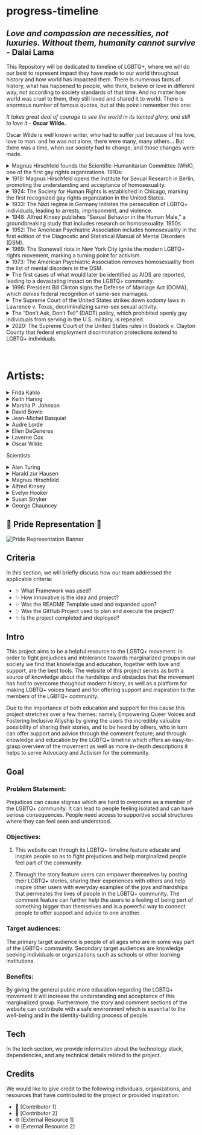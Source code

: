 # progress-timeline

## *Love and compassion are necessities, not luxuries. Without them, humanity cannot survive* - __Dalai Lama__


This Repository will be dedicated to timeline of LGBTQ+, where we will do our best to represent impact they have made to our world throughout history and how world has impacted them. There is numerous facts of history, what has happened to people, who think, believe or love in different way, not according to society standards of that time. And no matter how world was cruel to them, they still loved and shared it to world. There is enormous number of famous quotes, but at this point i remember this one:

*It takes great deal of courage to see the world in its tainted glory, and still to love it* - __Oscar Wilde.__

Oscar Wilde is well known writer, who had to suffer just because of his love, love to man. and he was not alone, there were many, many others... But there was a time, when our society had to change, and those changes were made. 


<details>  <summary> Magnus Hirschfeld founds the Scientific-Humanitarian Committee (WhK), one of the first gay rights organizations. 1910s:</summary>
<p padding="5px">
<img src="assets/images/WhK_1899.jpeg" alt="Frontispice of the homosexual yearbook Jahrbuch für sexuelle Zwischenstufen published between 1899 and 1923 by Magnus Hirschfeld. Year 1899." width="30%" align="right" overflow="hidden">
The committee was established in Germany on May 15, 1897, shortly after Magnus Hirschfield secured the release of Oscar Wilde, who had been imprisoned for homosexuality. Hirschfield noticed the alarming number of his homosexual patients contemplating suicide due to societal condemnation of their natural desires. In an effort to challenge the prevailing belief that homosexuality was unnatural and criminal, they collected over 5,000 signatures, including those of prominent figures such as Leo Tolstoy and Albert Einstein, advocating for the repeal of Paragraph 175, the law that criminalized same-sex relationships. <br>
<a  href="https://commons.wikimedia.org/wiki/File:Jahrbuch_für_sexuelle_Zwischenstufen_-_1899.jpeg">Link to source and Copyright rules</a>
</p></details>

<details><summary> 1919: Magnus Hirschfeld opens the Institute for Sexual Research in Berlin, promoting the understanding and acceptance of homosexuality. </summary>
<p padding="5px">
<img src="assets/images/Memorial_to_Institute_of_Sexual_Research.jpeg" alt="Memorial to Dr. Magnus Hirschfeld and his Institute for Sex Research, Berlin Tiergarten, 12 August 2005" align="left" width="40%">
On July 6th, Magnus Hirschfield inaugurated the groundbreaking "Institute of Sexual Science" in Berlin's Tiergarten district, making it the world's first institution of its kind. With a diverse team of over 40 professionals specializing in research, sexual counseling, venereal disease treatment, and public sexual education, the institute also featured a museum showcasing sexual artifacts, examination rooms, and a lecture hall. Providing free advice to the public, the institute conducted over 18,000 consultations in its inaugural year, benefiting more than 3,500 individuals. Those with limited financial resources received complimentary medical treatment at the institute.<br>
<a href="https://commons.wikimedia.org/wiki/File:Berlin_hirschfeld_gedenktafel.jpg">Source and Copyright rules</a>
</p></details>

<details>  <summary> 1924: The Society for Human Rights is established in Chicago, marking the first recognized gay rights organization in the United States. </summary>
<p padding="5px">
<img src="assets/images/Former_Location_of_the_Society_for_Human_Rights_1701_N._Crilly_Court_Chicago_2015.jpeg" alt="Former Location of the Society of Human Rights in Chicago" algn="right" width="30%">
Inspired by Magnus Hirschfield, Henry Gerber, originally from Bavaria and later a resident of the United States, submitted an application to establish the Society for Human Rights on December 10, 1924, in Chicago. Although he published only a few issues before the local police presented a charter that led to the society's closure in 1925, the charges were eventually dropped. Unfortunately, Gerber was financially ruined due to the legal fees. Despite these setbacks, he persevered and continued to write about homosexuality for various publications. <br>
<a href="https://commons.wikimedia.org/wiki/File:Former_Location_of_the_Society_for_Human_Rights,_1701_N._Crilly_Court,_Chicago_2015.jpg">Source and Copyright Rules</a>
</p></details>

<details><summary> 1933: The Nazi regime in Germany initiates the persecution of LGBTQ+ individuals, leading to arrests, imprisonment, and violence.</summary>
<p padding="5px">
<img src="assets/images/Nazi_plunder_Istitute.jpg" alt="German students and Nazi SA plunder the library of Dr. Magnus Hirschfeld, Director of the Institute for Sexual Research in Berlin" width="30%" align="right">
During the Nazi regime, a student group aligned with the regime marched to the Institute for Sexual Science, looting its library and archives, followed by the burning of books and files. Within months, the institute was compelled to close. Henry Gerber, affected by these events, left Germany and relocated to France. The Nazi regime continued its relentless campaign against male homosexuality from 1933 to 1945, resulting in over 100,000 arrests and approximately 50% of them being convicted, often leading to imprisonment in concentration camps. In June 1935, the Nazis intensified their efforts by amending Paragraph 175, effectively banning sexual relationships between men. The campaign further escalated in 1936 under the leadership of SS leader Heinrich Himmler. <br>
<a href="https://picryl.com/media/institut-fur-sexualwissenschaft-bibliothek-1933-4207a6"> Link to source and Copyright rules</a>
</p></details>

<details>  <summary> 1948: Alfred Kinsey publishes “Sexual Behavior in the Human Male,” a groundbreaking study that includes research on homosexuality. 1950s </summary>
<p padding="5px">
<img src="assets/images/Sexual_Behavior_in_the_Human_Male.jpeg" alt="Front page of book: Sexua Behaviour in the Human Male" align="right" width="20%">
Alfred Kinsey, a renowned sexologist, gained recognition for his groundbreaking work on human sexuality. He proposed that everyone falls on a bisexual scale ranging from 0 (heterosexual) to 6 (homosexual). Kinsey published two influential books known as "The Kinsey Reports":

In 1948, "Sexual Behavior in the Human Male" was released, based on 5,300 interviews.
In 1953, "Sexual Behavior in the Human Female" followed, based on 6,000 interviews.

Through his research, Kinsey discovered that approximately 11.6% of males aged 20-35 fell at rating 3 on his scale, indicating some level of bisexuality. The corresponding figure for females was approximately 7%. These findings challenged prevailing societal notions of sexual orientation. <br>
<a href="https://openlibrary.org/books/OL6029395M/Sexual_behavior_in_the_human_male#editions-list">Book: Sexual Behavior in the Human Male</a>
</p></details>

<details> <summary>1952: The American Psychiatric Association includes homosexuality in the first edition of the Diagnostic and Statistical Manual of Mental Disorders (DSM).</summary>
<p padding="5px">
This manual had the objective of establishing consistent criteria and terminology for psychiatric disorders, resulting in the classification of homosexuality as a "sociopathic personality disturbance." It encompassed various forms of sexual deviation, such as "homosexuality, transvestism, fetishism, and others." The inclusion of these behaviors in the Diagnostic and Statistical Manual of Mental Disorders (DSM) aimed to acknowledge them as disorders rather than moral transgressions. This laid the groundwork for future investigations on homosexuality by clinicians, shaping the understanding and study of this topic in the field of psychology. 
</p></details>

<details><summary>1969: The Stonewall riots in New York City ignite the modern LGBTQ+ rights movement, marking a turning point for activism.</summary>
<p padding="5px">
<img src="assets/images/The_Plaque_at_Stonewall_Inn.jpeg" alt="The Plaque at the Stonewall In" align="right" width="50%">
The Stonewall Inn was a well-known gay bar where individuals could gather to socialize, dance, and enjoy the jukebox. The establishment had Mafia "protection" through regular payoffs, as the Mafia had invested in the bar. The police raided the bar, suspecting involvement in bootlegging liquor. Patrons were required to present identification, and those who were not arrested were escorted out. A crowd began to gather outside, and as more people arrived, they were met with thrown beer bottles. Gradually, the situation escalated into a riot, with some arrested individuals being freed by the enraged crowd. The following night, although smaller confrontations between the LGBTQ+ community and the police occurred, the riot had subsided. Those who were present became members of the Gay Liberation Front, continuing to fight for the rights and equality of the queer community.<br>
<a href="https://commons.wikimedia.org/wiki/File:The_Plaque_at_Stonewall_Inn.jpg">Link to Source and Copyright rules</a>
</p></details>

<details><summary>1973: The American Psychiatric Association removes homosexuality from the list of mental disorders in the DSM.</summary>
<p padding="5px">
<img src="assets/images/John_E_Fryer_MD_Historical_Marker_13th_and_Locust_Sts_Philadelphia_PA_(DSC_4438).jpeg" alt="John E. Fryer Historical Marker" align="left" width="30%">
In 1973, the American Psychiatric Association (APA) voted on the removal of homosexuality from the list of mental disorders. Out of the votes cast, 5,854 were in favor of removal, while 3,810 were in favor of retaining the classification. This decision led to homosexuality being shifted from the Diagnostic and Statistical Manual (DSM), and instead labeled as "sexual orientation disturbance" until its complete removal in 1987. However, it is worth noting that the new definition proposed by Spitzer was criticized for its homophobic bias. Years later, Spitzer publicly resigned from the APA nomenclature committee due to the recognition of his own homophobic views.
</p></details>

<details><summary>The first cases of what would later be identified as AIDS are reported, leading to a devastating impact on the LGBTQ+ community.</summary>
<p padding="5px">
<img src="assets/images/LGBT_Aids_ribbon.jpeg" alt="AIDS Ribbon with LGBTQ+ flag" align="left" width="40%">
On June 5, 1981, the Centers for Disease Control and Prevention (CDC) published a report highlighting five cases of Pneumocystis Pneumonia among gay men, although the disease was already known within the LGBT+ community. Lawrence Mass, a journalist, was the first to write about the emerging epidemic in an article titled "Disease Rumors Largely Unfounded" published in the gay newspaper The New York Native. By the end of 1981, there were already 270 reported cases of severe immune deficiency, with 121 deaths among gay men. At this point, the disease was still not fully understood and lacked an official name. Finally, on September 24, the CDC named it AIDS (Acquired Immune Deficiency Syndrome). By 1985, at least one HIV infection had been reported in every region of the world.
</p></details>

<details><summary>1996: President Bill Clinton signs the Defense of Marriage Act (DOMA), which denies federal recognition of same-sex marriages.</summary>
<p padding="5px">
<img src="assets/images/Bill_Clinton_signing.jpeg" alt="Bill Clinton Signing" align="right" width="40%">
Bill Clinton signed the Defense of Marriage Act (DOMA), which defined marriage as exclusively between one man and one woman, granting states the power to reject recognition of same-sex marriages. Consequently, this resulted in the denial of federal protections, privileges, access to employment benefits for partners, inheritance rights, immigration and residency rights, and complications with joint tax returns. In summary, a single stroke of a pen by one individual eliminated the rights of millions of people, effectively erasing their ability to enjoy equal treatment and opportunities in various aspects of life.<br>
<a href="https://commons.wikimedia.org/wiki/File:President_William_J._Clinton_Signing_Line_Item_Veto_Letters_-_NARA_-_77861673.jpg">Source and Copyright Rules</a>
</p></details>

<details><summary>The Supreme Court of the United States strikes down sodomy laws in Lawrence v. Texas, decriminalizing same-sex sexual activity.</summary>
<p padding="5px">
<img src="assets/images/Lawrance_v._Texas.jpeg" alt="Poster Supporting Lawrance" width="40%" align="left">
A significant turning point came in 2003 with the landmark case Lawrence v. Texas, which resulted in the decriminalization of homosexuality throughout the United States, although by then only 36 states had repealed their anti-sodomy laws. However, Louisiana continued to classify same-sex relations as a crime under its legal definition. It was not until June 26, 2005, with the case Obergefell v. Hodges, that marriage equality became the law of the land in all 50 states. American Samoa took an additional two years to follow suit. This marked the beginning of a transformative journey towards greater LGBTQ+ rights and recognition.<br>
<a href="https://commons.wikimedia.org/wiki/File:First_Roe,_then_Obergefell,_then_Lawrence%3F.jpg">Link to source and Copyright Rules </a>
</p></details>

<details><summary>The “Don’t Ask, Don’t Tell” (DADT) policy, which prohibited openly gay individuals from serving in the U.S. military, is repealed.</summary>
<p padding="5px">
<img src="assets/images/DADT_repeal.jpeg" alt="DADT repeal protest" align="right" width="30%">
The "Don't Ask, Don't Tell" (DADT) policy, which suppressed the rights of gay, lesbian, and bisexual individuals, was finally terminated on September 20, 2011. Under DADT, they were compelled to conceal their sexual orientation, as any acknowledgment of their identity or engagement in "homosexual conduct" could result in discharge from the military. The abolishment of this policy marked a significant milestone, providing protection against discrimination for gay servicemen and servicewomen. This change allowed them to serve openly without fear of reprisal based on their sexual orientation, fostering a more inclusive and equitable environment within the military.<br>
<a href="https://commons.wikimedia.org/wiki/File:Protest_Against_DADT_%285105546286%29.jpg"> Link to source and Copyright rules</a>
</p></details>

<details><summary>2020: The Supreme Court of the United States rules in Bostock v. Clayton County that federal employment discrimination protections extend to LGBTQ+ individuals.</summary>
<p padding="5px">
<img src="assets/images/Bostock_v._Clayton.jpeg" alt="Gerald Bostock at the U.S. Supreme Court on October 8, 2019" align="left" width="40%">
The Civil Rights Act in the United States was designed to safeguard employees against discrimination, but its application varied across states, with only 21 providing comprehensive protection. However, when Gerald Bostock expressed interest in a gay softball league, he was terminated from his job in Clayton County, Georgia. The subsequent court ruling established that it is unlawful for employers to discriminate against individuals based on their transgender status or sexual orientation, as protected by Title VII and the Civil Rights Act of 1964. This landmark victory represents a significant milestone for the LGBTQ+ community, affirming that people should not be judged based on their identity or whom they love. <br>
<a href="https://commons.wikimedia.org/wiki/File:Gerald_Bostock_Supreme_Court_October_8_2019.jp">Source and Copyright rules </a>
</p></details>
<br><br>
<h1>Artists:</h1>


<details><summary>Frida Kahlo</summary>
<p>
<img src="assets/images/frida-kahlo-7464591_960_720.jpeg" alt="Picture from Frida Kahlo" align="right" width="30%">
Frida Kahlo, the Mexican painter, left an indelible mark on the art world and LGBTQ+ representation. Known for her vibrant self-portraits, Kahlo explored themes of identity, gender, and sexuality. Her art often depicted her own experiences and challenges, including her bisexuality and her relationships with both men and women. Kahlo's work challenged societal norms and celebrated individuality and self-expression. She became an icon for embracing one's true self and for the powerful representation of queer identities in art. Frida Kahlo's unique artistic style and her unapologetic exploration of her own truth continue to inspire and resonate with audiences around the world.
</p></details>

<details><summary>Keith Haring</summary>
<p>
<img src="assets/images/Keith_Haring_1986.jpeg" alt="Keith Haring 1986" align="left" width="30%">
Keith Haring, the American artist and activist, was a trailblazer in the art world and a champion for LGBTQ+ rights. Through his iconic, vibrant, and accessible artwork, Haring addressed themes of love, unity, and social justice. As an openly gay artist during the height of the AIDS crisis, Haring used his platform to raise awareness about the disease and advocate for safe sex practices. His bold, graffiti-inspired imagery became synonymous with the 1980s New York City art scene and has since become globally recognized. Keith Haring's legacy as an artist and activist continues to inspire generations, leaving an enduring impact on both the art world and LGBTQ+ advocacy.
<a href="https://commons.wikimedia.org/wiki/File:Keith_Haring_1986.jpg">Source and Copyright rules</a>
</p></details>

<details><summary>Marsha P. Johnson</summary>
<p>
<img src="assets/images/Marsha_P._Johnson_in_the_1973_NYC_Gay_Pride_Parade.jpeg" alt="Marsha P Johnson in the 1973 NYC Gay Pride Parade painting" align="right" width="30%">
Marsha P. Johnson was an influential transgender rights activist and key figure in the LGBTQ+ liberation movement. As a prominent participant in the 1969 Stonewall uprising, Johnson's activism played a pivotal role in igniting the fight for LGBTQ+ rights. She co-founded Street Transvestite Action Revolutionaries (STAR), a group that provided support and advocacy for homeless transgender youth. Johnson's tireless efforts and advocacy made her a beacon of hope and resilience for marginalized communities. Her visibility, courage, and unwavering dedication to justice and equality continue to inspire and empower LGBTQ+ individuals today. Marsha P. Johnson's legacy as an icon and trailblazer will forever be celebrated.
</p></details>

<details><summary>David Bowie</summary>
<p>
<img src="assets/images/David_Bowie_(1987).jpeg" alt="David Bowie 1987" align="left" width="30%">
David Bowie, the legendary British musician and actor, left an indelible mark on both the music industry and LGBTQ+ representation. Known for his chameleon-like personas and boundary-pushing artistry, Bowie challenged conventional norms of gender and sexuality. His iconic androgynous style and exploration of fluid identities through his music and stage presence opened doors for queer expression and acceptance. Bowie's alter ego Ziggy Stardust became an emblem for the LGBTQ+ community, embracing nonconformity and encouraging self-expression. Through his art, Bowie transcended boundaries, inspiring generations to embrace their true selves and celebrating the beauty of individuality. His influence on music and LGBTQ+ culture is immeasurable.
<a href="https://commons.wikimedia.org/wiki/File:David_Bowie_(1987).jpg">Source and Copyright Rules</a>
</p></details>

<details><summary>Jean-Michel Basquiat</summary>
<p>
<img src="assets/images/Jean-Michel_Basquiat_by_Miguel_Rodez_2016.jpeg" alt="Jean Michael Basquiat painting by Miguel Rodes 2016" align="right" width="30%">
Jean-Michel Basquiat, the influential American artist, made an indelible mark on the art world and LGBTQ+ representation. Known for his raw and expressive style, Basquiat explored themes of identity, race, and sexuality. As an openly gay artist of Haitian and Puerto Rican descent, Basquiat challenged the status quo and broke barriers in the predominantly white art scene of the 1980s. His bold and vibrant artwork captured the attention of the art world, elevating street art to the realm of high art. Basquiat's legacy as a queer artist and his unique ability to convey powerful social messages through his art continue to inspire and captivate audiences worldwide.<br>
<a href="https://commons.wikimedia.org/wiki/File:Jean-Michel_Basquiat_by_Miguel_Rodez_2016.jpg">Source and Copyright Rules</a>
</p></details>


<details><summary>Audre Lorde</summary>
<p>
<img src="assets/images/Audre_Lorde_und_May_Ayim.jpeg" alt="Adre Lorde and May Ayim" align="left" width="30%">
Audre Lorde, the African American writer, poet, and activist, made a profound impact on literature, feminism, and LGBTQ+ representation. Lorde's powerful and unapologetic writings delved into intersectional feminism, racism, and lesbian identity. Through her poetry and essays, she shed light on the experiences of marginalized communities, emphasizing the importance of embracing and celebrating one's unique identity. Lorde's work challenged societal norms and advocated for social justice and equality. As an openly lesbian woman of color, she became a prominent voice for the LGBTQ+ community, inspiring generations with her eloquence, courage, and unwavering commitment to creating a more inclusive and equitable world.<br>
<a href="https://commons.wikimedia.org/wiki/File:Audre_Lorde_und_May_Ayim.jpg">Source and Copyright Rules</a>
</p></details>

<details><summary>Ellen DeGeneres</summary>
<p>
<img src="assets/images/Ellen_DeGeneres-2009.jpeg" alt="Ellen DeGeneres 2009" align="right" width="30%">
Ellen DeGeneres, the beloved American comedian, actress, and TV host, has been a trailblazer for LGBTQ+ representation in the entertainment industry. After coming out as a lesbian in 1997, she faced significant backlash, but her authenticity and resilience paved the way for greater visibility and acceptance. Her groundbreaking sitcom "Ellen" became the first prime-time show to feature an openly gay lead character. Since then, DeGeneres has become a powerful advocate for LGBTQ+ rights and a symbol of love, inclusivity, and kindness. Her immense popularity and influential platform have helped shape public perceptions and promote understanding, making her an icon for the LGBTQ+ community.<br>
<a href="https://commons.wikimedia.org/wiki/File:Ellen_DeGeneres-2009-enh5.jpg">Source and Copyright Rules</a>
</p></details>


<details><summary>Laverne Cox </summary>
<p>
<img src="assets/images/Laverne_Cox_at_SF_Trans_March_20150626.jpeg" alt="Lavarne Cox at Trans March 2015" align="left" width="30%">
Laverne Cox, the talented American actress and transgender rights advocate, has had a profound impact on the entertainment industry and LGBTQ+ visibility. Cox rose to prominence for her groundbreaking portrayal of Sophia Burset in the hit series "Orange Is the New Black." As a prominent transgender actress, she has used her platform to advocate for trans rights, raise awareness about the challenges faced by the trans community, and promote greater inclusivity in media. Cox's activism, eloquence, and grace have made her a powerful voice for trans representation and an inspiration for countless individuals, leaving a lasting legacy in the fight for LGBTQ+ equality.
<a href="https://commons.wikimedia.org/wiki/File:Laverne_Cox_at_SF_Trans_March_20150626-5862.jpg">Source and Copyright Rules</a>
</p></details>


<details><summary>Oscar Wilde</summary>
<p>
<img src="assets/images/oscar-wilde-1165545_1280.jpg" alt="Portrait of Oscar Wilde" alig="right" width="30%">
Oscar Wilde, the renowned Irish playwright, poet, and novelist, remains an iconic figure in literature and LGBTQ+ history. Known for his wit, flamboyance, and sharp social commentary, Wilde challenged Victorian conventions and embraced his queer identity with unapologetic flair. His plays, such as "The Importance of Being Earnest" and "The Picture of Dorian Gray," explored themes of identity, love, and societal hypocrisy. Wilde's tragic personal life and his subsequent imprisonment for "gross indecency" only solidified his status as a martyr for LGBTQ+ rights. His legacy as a literary genius and an advocate for individualism and self-expression continues to inspire and resonate today.<br>
<a href="https://pixabay.com/photos/oscar-wilde-portrait-irish-writer-1165545/">Source and Copyright Rules</a>
</p></details>


 Scientists

<details><summary>Alan Turing</summary>
<p>
<img src="assets/images/Alan_Turing_in_1935.jpeg" alt="Alan Turing 1935 Photo" Align="right" width="30%">
Alan Turing, the brilliant British mathematician and computer scientist, played a pivotal role in the development of modern computing and artificial intelligence. His groundbreaking work in the early 20th century laid the foundation for the digital age we live in today. Turing's contributions to codebreaking during World War II, notably his work on the Enigma machine, helped shorten the war and saved countless lives. As an openly gay man in a time when homosexuality was criminalized, Turing faced persecution and tragedy. His legacy as a visionary scientist, pioneer of computer science, and symbol of resilience in the face of adversity continues to inspire and shape our world.<br>
<a href="https://commons.wikimedia.org/wiki/File:Turing_in_1935.jpg">Source and Copyright Rules"</a>
</p></details>

<details><summary>Harald zur Hausen</summary>
<p>
<img src="assets/images/Harald_zur_Hausen-press_conference.jpeg" alt="Harald zur Hausen on Conference" align="left" width="30%">
Harald zur Hausen's contributions to science and his research on human papillomavirus (HPV) and its link to cervical cancer did not directly address the perspective that gay individuals created AIDS. However, his work, along with other scientists, has helped challenge and debunk the misconceptions and stigmatizing beliefs surrounding the origins and transmission of HIV/AIDS. By identifying HPV as a separate virus with its own associated health risks, zur Hausen's research has contributed to a more accurate understanding of different viruses and their respective impacts on public health. This has played a part in dispelling unfounded notions linking HIV/AIDS exclusively to the gay community and promoting a more inclusive and evidence-based perspective on the disease.<br>
<a href="https://commons.wikimedia.org/wiki/File:Harald_zur_Hausen-press_conference_Dec_06th,_2008-5.jpg">Source and Copyright Rules</a>
</p></details> 

<details><summary>Magnus Hirschfeld</summary>
<p>
<img src="assets/images/Magnus_Hirschfeld_1929.jpeg" alt="Magnus Hirschfeld 1929" align="left" width="30%">
Magnus Hirschfeld was a pioneering German physician and sexologist who made significant contributions to LGBTQ+ rights and understanding in the early 20th century. He co-founded the Scientific-Humanitarian Committee in 1897, one of the first LGBTQ+ organizations, advocating for the decriminalization of homosexuality and the rights of sexual minorities. Hirschfeld's research and writings challenged prevailing social norms and promoted a more compassionate and scientific understanding of diverse sexualities and gender identities. He also established the Institute for Sexual Research in Berlin, which provided support, education, and medical services to the LGBTQ+ community. Hirschfeld's work laid the foundation for future advancements in LGBTQ+ rights and remains influential in queer history and activism.<br>
<a href="https://commons.wikimedia.org/wiki/File:Magnus_Hirschfeld_1929.jpg">Source and Copyright Rules</a>
</p></details> 

<details><summary>Alfred Kinsey </summary>
<p>
<img src="assets/images/Alfred_Kinsey_1955.jpeg" alt="Alfred Kinsey phto 1955" align="right" width="30%">
Alfred Kinsey was an American biologist and sexologist who played a pivotal role in advancing our understanding of human sexuality. His groundbreaking research, particularly the Kinsey Reports published in the 1940s and 1950s, challenged prevailing societal beliefs about sexual behavior and orientation. Kinsey's studies, based on extensive surveys and interviews, revealed the diversity and fluidity of human sexuality, including same-sex behavior. His work not only provided valuable insights into sexual practices but also helped to destigmatize and humanize discussions around sexuality. By bringing scientific rigor to the study of human sexual behavior, Kinsey sparked a paradigm shift in how society approaches and understands human sexuality.<br>
<a href="https://commons.wikimedia.org/wiki/File:Alfred_Kinsey_1955.jpg">Source and Copyrght Rules</a>
</p></details> 

<details><summary>Evelyn Hooker</summary>
<p>
Evelyn Hooker was an influential American psychologist who made significant contributions to the understanding of homosexuality. In the 1950s, at a time when homosexuality was widely pathologized, Hooker conducted groundbreaking research that challenged prevailing beliefs. Her study compared the psychological profiles of gay and straight men and found no significant differences in mental health, debunking the notion that homosexuality was inherently pathological. This research played a crucial role in the eventual removal of homosexuality as a mental disorder from the Diagnostic and Statistical Manual of Mental Disorders (DSM) by the American Psychiatric Association. Hooker's work paved the way for greater acceptance and understanding of homosexuality as a normal and healthy variation of human sexuality.
</p></details> 

<details><summary>Susan Stryker</summary>
<p>
<img src="assets/images/Trans_March_San_Francisco_2017.jpeg" alt="Susan Stryker on Trans March San Francisko 2017" align="left" width="30%">
Susan Stryker is a prominent transgender historian, filmmaker, and gender theorist who has made substantial contributions to transgender studies and activism. Her work focuses on the intersection of gender, sexuality, and identity. Stryker co-directed the documentary film "Screaming Queens: The Riot at Compton's Cafeteria," which highlights the resistance of transgender women against police violence in 1966 San Francisco. She has also written influential texts on transgender history, including "Transgender History" which provides a comprehensive overview of the transgender experience throughout time. Stryker's scholarship has been instrumental in raising awareness, promoting understanding, and advocating for the rights of transgender individuals.<br>
<a href="https://commons.wikimedia.org/wiki/File:Trans_March_San_Francisco_20170623-6594.jpg">Source and Copyright Rules</a>
</p></details> 

<details><summary>George Chauncey</summary>
<img src="assets/images/George_Chauncey_(2000).jpeg" alt="George Chausey Photo 2000" align="right" width="30%">
<p>George Chauncey is an esteemed historian and scholar known for his groundbreaking research on LGBTQ+ history. His seminal work, "Gay New York: Gender, Urban Culture, and the Making of the Gay Male World, 1890-1940," explored the history of gay life in early 20th-century New York City. Chauncey's research challenged prevailing notions and stereotypes about homosexuality by providing a comprehensive and nuanced understanding of the experiences of gay men in urban settings. His work has been instrumental in highlighting the historical struggles, contributions, and resilience of LGBTQ+ communities. Chauncey's scholarship continues to shape LGBTQ+ history and has paved the way for further research and social understanding.<br>
<a href="https://commons.wikimedia.org/wiki/File:George_Chauncey_(2000).jpg">Source and Copyright Rules</a>
</p></details>



## 🌈 Pride Representation 🥳
![Pride Representation Banner](https://res.cloudinary.com/djdefbnij/image/upload/v1685616402/pride2023banner_s33wvv.jpg)


## Criteria
In this section, we will briefly discuss how our team addressed the applicable criteria:

- ✨ What Framework was used?
- ✨ How innovative is the idea and project?
- ✨ Was the README Template used and expanded upon?
- ✨ Was the GitHub Project used to plan and execute the project?
- ✨ Is the project completed and deployed?


## Intro 
This project aims to be a helpful resource to the LGBTQ+ movement. in order to fight prejudices and intolerance towards marginalized groups in our society we find that knowledge and education, together with love and support, are the best tools. The website of this project serves as both a source of knowledge about the hardships and obstacles that the movement has had to overcome thoughout modern history, as well as a platform for making LGBTQ+ voices heard and for offering support and inspiration to the members of the LGBTQ+ community.

Due to the importance of both education and support for this cause this project stretches over a few themes: namely Empowering Queer Voices and Fostering Inclusive Allyship by giving the users the incredibly valuable possibility of sharing their stories, and to be heard by others, who in turn can offer support and advice through the comment feature; and through knowledge and education by the LGBTQ+ timeline which offers an easy-to-grasp overview of the movement as well as more in-depth descriptions it helps to serve Advocacy and Activism for the community. 


## Goal

### Problem Statement: 

Prejudices can cause stigmas which are hard to overcome as a member of the LGBTQ+ community. It can lead to people feeling isolated and can have serious consequences. People need access to supportive social structures where they can feel seen and understood. 

### Objectives:

1. This website can through its LGBTQ+ timeline feature educate and inspire people so as to fight prejudices and help marginalized people feel part of the community.

2. Through the story feature users can empower themselves by posting their LGBTQ+ stories, sharing their experiences with others and help inspire other users with everyday examples of the joys and hardships that permeates the lives of people in the LGBTQ+ community. The comment feature can further help the users to a feeling of being part of something bigger than themselves and is a powerful way to connect people to offer support and advice to one another.

### Target audiences:

The primary target audience is people of all ages who are in some way part of the LGBTQ+ community. Secondary target audiences are knowledge seeking individuals or organizations such as schools or other learning institutions. 

### Benefits:

By giving the general public more education regarding the LGBTQ+ movement it will increase the understanding and acceptance of this marginalized group. Furthermore, the story and comment sections of the website can contribute with a safe environment which is essential to the well-being and in the identity-building process of people. 


## Tech
In the tech section, we provide information about the technology stack, dependencies, and any technical details related to the project.


## Credits
We would like to give credit to the following individuals, organizations, and resources that have contributed to the project or provided inspiration:
- 🙌 [Contributor 1]
- 🙌 [Contributor 2]
- 🌐 [External Resource 1]
- 🌐 [External Resource 2]